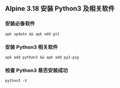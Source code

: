 ## Alpine 3.18 安装 Python3 及相关软件

### 安装必备软件

    apk update && apk add git

### 安装 Python3 相关软件

    apk add python3 && apk add py3-pip

### 检查 Python3 是否安装成功

    python3 -V 